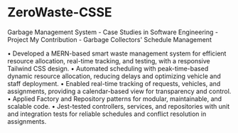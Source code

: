 # ZeroWaste-CSSE
Garbage Management System - Case Studies in Software Engineering - Project
My Contribution - Garbage Collectors' Schedule Management

•	Developed a MERN-based smart waste management system for efficient resource allocation, real-time tracking, and testing, with a responsive Tailwind CSS design. 
•	Automated scheduling with peak-time-based dynamic resource allocation, reducing delays and optimizing vehicle and staff deployment. 
•	Enabled real-time tracking of requests, vehicles, and assignments, providing a calendar-based view for transparency and control. 
•	Applied Factory and Repository patterns for modular, maintainable, and scalable code. 
•	Jest-tested controllers, services, and repositories with unit and integration tests for reliable schedules and conflict resolution in assignments.
